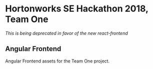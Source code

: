 # Hortonworks SE Hackathon 2018, Team One

*_This is being deprecated in favor of the new react-frontend_*

## Angular Frontend
Angular Frontend assets for the Team One project.


